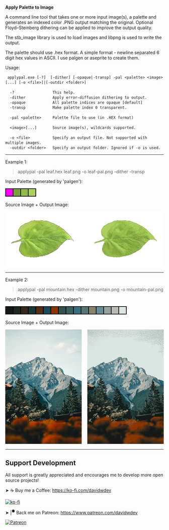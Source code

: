 
**Apply Palette to Image**

A command line tool that takes one or more input image(s), a palette and generates an indexed color .PNG output matching the original. Optional Floyd–Steinberg dithering can be applied to improve the output quality.

The stb_image library is used to load images and libpng is used to write the output.

The palette should use .hex format. A simple format - newline separated 6 digit hex values in ASCII. I use palgen or aseprite to create them.

Usage:

```
 applypal.exe [-?]  [-dither] [-opaque|-transp] -pal <palette> <image>[...] [-o <file>]|[-outdir <folder>]

  -?                 This help.
  -dither            Apply error-diffusion dithering to output.
  -opaque            All palette indices are opaque [default]
  -transp            Make palette index 0 transparent.

  -pal <palette>     Palette file to use (in .HEX format)

  <image>[...]       Source image(s), wildcards supported.

  -o <file>          Specify an output file. Not supported with multiple images.
  -outdir <folder>   Specify an output folder. Ignored if -o is used.
```

---

Example 1:

> applypal -pal leaf.hex leaf.png -o leaf-pal.png -dither -transp

Input Palette (generated by 'palgen'):

![palette](example/leaf.hex.png?raw=true "Leaf Palette")

Source Image + Output Image:

![leaf](example/leaf-comp.png?raw=true "Leaf Input and Output")

---

Example 2:

> applypal -pal mountain.hex -dither mountain.png -o mountain-pal.png

Input Palette (generated by 'palgen'):

![palette](example/mountain.hex.png?raw=true "Mountain Palette")

Source Image + Output Image:

![mountain](example/mountain-comp.png?raw=true "Mountain Input and Output")

---

## Support Development

All support is greatly appreciated and encourages me to develop more open source projects!

➤ ☕ Buy me a Coffee: https://ko-fi.com/davidwdev

[![ko-fi](https://ko-fi.com/img/githubbutton_sm.svg)](https://ko-fi.com/B0B458231)

➤ |<sup>●</sup> Back me on︎ Patreon: https://www.patreon.com/davidwdev

[![Patreon](https://github.com/davidwdev/fragments/patreon.svg?raw=true)](https://www.patreon.com/davidwdev)




